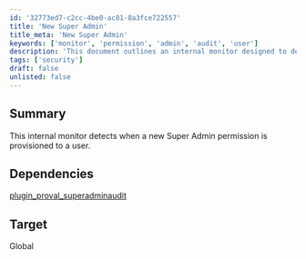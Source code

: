 ```yaml
---
id: '32773ed7-c2cc-4be0-ac81-8a3fce722557'
title: 'New Super Admin'
title_meta: 'New Super Admin'
keywords: ['monitor', 'permission', 'admin', 'audit', 'user']
description: 'This document outlines an internal monitor designed to detect when a new Super Admin permission is provisioned to a user, ensuring better oversight and security in user management.'
tags: ['security']
draft: false
unlisted: false
---
```


## Summary

This internal monitor detects when a new Super Admin permission is provisioned to a user.

## Dependencies

[plugin_proval_superadminaudit](../tables/plugin_proval_superadminaudit.md)

## Target

Global